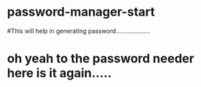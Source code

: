 # password-manager-start
#This will help in generating password....................


# oh yeah to the password needer here is it again.....

